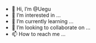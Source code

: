 - 👋 Hi, I’m @Uegu
- 👀 I’m interested in ...
- 🌱 I’m currently learning ...
- 💞️ I’m looking to collaborate on ...
- 📫 How to reach me ...

<!---
Uegu/Uegu is a ✨ special ✨ repository because its `README.md` (this file) appears on your GitHub profile.
You can click the Preview link to take a look at your changes.
--->
